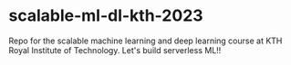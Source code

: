# scalable-ml-dl-kth-2023
Repo for the scalable machine learning and deep learning course at KTH Royal Institute of Technology. Let's build serverless ML!!
